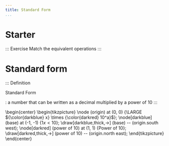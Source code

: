 ```yaml
---
title: Standard Form
...
```


# Starter

::: Exercise
Match the equivalent operations
:::

# Standard form

::: Definition

Standard Form

: a number that can be written as a decimal multiplied by a power of 10
:::

\begin{center}
\begin{tikzpicture}
\node (origin) at (0, 0) {\LARGE ${\color{darkblue} x} \times {\color{darkred} 10^a}$};
\node[darkblue] (base) at (-1, -1) {$1x<10$};
\draw[darkblue,thick,->] (base) -- (origin.south west);
\node[darkred] (power of 10) at (1, 1) {Power of 10};
\draw[darkred,thick,->] (power of 10) -- (origin.north east);
\end{tikzpicture}
\end{center}
